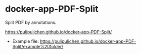 # docker-app-PDF-Split
Split PDF by annotations.

https://pulipulichen.github.io/docker-app-PDF-Split/

- Example file: https://pulipulichen.github.io/docker-app-PDF-Split/example%20folder/